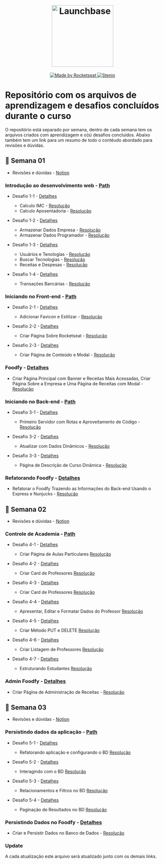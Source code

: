 <h1 align="center">
    <img alt="Launchbase" src="https://storage.googleapis.com/golden-wind/bootcamp-launchbase/logo.png" width="200px" />
</h1>

<p align="center">

  <a href="https://rocketseat.com.br">
    <img alt="Made by Rocketseat" src="https://img.shields.io/badge/made%20by-Rocketseat-%23F8952D">
  </a>

  <a href="https://www.linkedin.com/in/steniooliv/" >
    <img alt="Stenio" src="https://img.shields.io/badge/steniooliv-in-%230072b1">
  </a>

</p>

# Repositório com os arquivos de aprendizagem e desafios concluídos durante o curso
O repositório está separado por semana, dentro de cada semana tem os arquivos criados com aprendizagem e o(s) desafios concluídos.
Abaixo também tem um link para um resumo de todo o contéudo abordado para revisões e dúvidas.

## :calendar: Semana 01
- Revisões e dúvidas - [Notion](https://www.notion.so/Semana-01-b0bb93458edd4d56b0055cfc54e6483f)

### Introdução ao desenvolvimento web - [Path](https://github.com/steniooliv/launchbase/tree/master/semana01/intro)

- Desafio 1-1 - [Detalhes](https://github.com/Rocketseat/bootcamp-launchbase-desafios-01/blob/master/desafios/01-1-primeiros-passos-com-js.md)
    - Calculo IMC - [Resolução](https://github.com/steniooliv/launchbase/blob/master/semana01/intro/desafio1-1/imc.js)
    - Calculo Aposentadoria - [Resolução](https://github.com/steniooliv/launchbase/blob/master/semana01//intro/desafio1-1/aposentadoria.js)

- Desafio 1-2 - [Detalhes](https://github.com/Rocketseat/bootcamp-launchbase-desafios-01/blob/master/desafios/01-2-lidando-com-objetos-e-vetores.md)
    - Armazenar Dados Empresa - [Resolução](https://github.com/steniooliv/launchbase/blob/master/semana01/intro/desafio1-2/empresa.js)
    - Armazenar Dados Programador - [Resolução](https://github.com/steniooliv/launchbase/blob/master/semana01/intro/desafio1-2/programador.js)

- Desafio 1-3 - [Detalhes](https://github.com/Rocketseat/bootcamp-launchbase-desafios-01/blob/master/desafios/01-3-funcoes-e-estruturas-de-repeticao.md)
    - Usuários e Tenologias - [Resolução](https://github.com/steniooliv/launchbase/blob/master/semana01/intro/desafio1-3/usuarios.js)
    - Buscar Tecnologias - [Resolução](https://github.com/steniooliv/launchbase/blob/master/semana01/intro/desafio1-3/tecnologia.js)
    - Receitas e Despesas - [Resolução](https://github.com/steniooliv/launchbase/blob/master/semana01/intro/desafio1-3/despesas-receitas.js)

- Desafio 1-4 - [Detalhes](https://github.com/Rocketseat/bootcamp-launchbase-desafios-01/blob/master/desafios/01-4-aplicacao-operacoes-bancarias.md)
    - Transações Bancárias - [Resolução](https://github.com/steniooliv/launchbase/blob/master/semana01/intro/desafio1-4/transacoes.js)

### Iniciando no Front-end - [Path](https://github.com/steniooliv/launchbase/tree/master/semana01/frontend)

- Desafio 2-1 - [Detalhes](https://github.com/Rocketseat/bootcamp-launchbase-desafios-02/blob/master/desafios/02-1-primeiro-html.md)
    - Adicionar Favicon e Estilizar - [Resolução](https://github.com/steniooliv/launchbase/blob/master/semana01/frontend/desafio2-1/desafio2-1.html)

- Desafio 2-2 - [Detalhes](https://github.com/Rocketseat/bootcamp-launchbase-desafios-02/blob/master/desafios/02-2-pagina-descricao.md)
    - Criar Página Sobre Rocketseat - [Resolução](https://github.com/steniooliv/launchbase/blob/master/semana01/frontend/desafio2-2/desafio2-2.html)
    
- Desafio 2-3 - [Detalhes](https://github.com/Rocketseat/bootcamp-launchbase-desafios-02/blob/master/desafios/02-3-pagina-cursos-e-iframe.md)
    - Criar Página de Conteúdo e Modal - [Resolução](https://github.com/steniooliv/launchbase/blob/master/semana01/frontend/desafio2-3/desafio2-3.html)

### Foodfy - [Detalhes](https://github.com/Rocketseat/bootcamp-launchbase-desafios-02/blob/master/desafios/02-foodfy.md)

- Criar Página Principal com Banner e Receitas Mais Acessadas, Criar Página Sobre a Empresa e Uma Página de Receitas com Modal - [Resolução](https://github.com/steniooliv/launchbase/tree/master/semana01/foodfy)

### Iniciando no Back-end - [Path](https://github.com/steniooliv/launchbase/tree/master/semana01/backend)

- Desafio 3-1 - [Detalhes](https://github.com/Rocketseat/bootcamp-launchbase-desafios-03/blob/master/desafios/03-1-primeiro-servidor.md)
    - Primeiro Servidor com Rotas e Aproveitamento de Código - [Resolução](https://github.com/steniooliv/launchbase/tree/master/semana01/backend/desafio3-1)
    
- Desafio 3-2 - [Detalhes](https://github.com/Rocketseat/bootcamp-launchbase-desafios-03/blob/master/desafios/03-2-nunjucks-e-dados-dinamicos.md)
    - Atualizar com Dados Dinâmicos - [Resolução](https://github.com/steniooliv/launchbase/tree/master/semana01/backend/desafio3-2)
    
- Desafio 3-3 - [Detalhes](https://github.com/Rocketseat/bootcamp-launchbase-desafios-03/blob/master/desafios/03-3-pagina-descricao-curso.md)
    - Página de Descrição de Curso Dinâmica - [Resolução](https://github.com/steniooliv/launchbase/tree/master/semana01/backend/desafio3-3)

### Refatorando Foodfy - [Detalhes](https://github.com/Rocketseat/bootcamp-launchbase-desafios-03/blob/master/desafios/03-refatorando-foodfy.md)

- Refatorar o Foodfy Trazendo as Informações do Back-end Usando o Express e Nunjucks - [Resolução](https://github.com/steniooliv/launchbase/tree/foodfy-backend/semana01/foodfy)

## :calendar: Semana 02
- Revisões e dúvidas - [Notion](https://www.notion.so/Semana-02-36a584d8aefe448bb6c19ce67f2b4097)

### Controle de Academia - [Path](https://github.com/steniooliv/launchbase/tree/master/semana02/gym)

- Desafio 4-1 - [Detalhes](https://github.com/Rocketseat/bootcamp-launchbase-desafios-04/blob/master/desafios/04-1-header.md)
    - Criar Página de Aulas Particulares [Resolução](https://github.com/steniooliv/launchbase/tree/master/semana02/desafio4-1)

- Desafio 4-2 - [Detalhes](https://github.com/Rocketseat/bootcamp-launchbase-desafios-04/blob/master/desafios/04-2-card-teacher.md)
    - Criar Card de Professores [Resolução](https://github.com/steniooliv/launchbase/tree/master/semana02/desafio4-2)
    
- Desafio 4-3 - [Detalhes](https://github.com/Rocketseat/bootcamp-launchbase-desafios-04/blob/master/desafios/04-3-form-and-routes-teacher.md)
    - Criar Card de Professores [Resolução](https://github.com/steniooliv/launchbase/tree/master/semana02/desafio4-3)

- Desafio 4-4 - [Detalhes](https://github.com/Rocketseat/bootcamp-launchbase-desafios-04/blob/master/desafios/04-4-show-edit-format-teacher.md)
    - Apresentar, Editar e Formatar Dados do Professor [Resolução](https://github.com/steniooliv/launchbase/tree/master/semana02/desafio4-4)
    
- Desafio 4-5 - [Detalhes](https://github.com/Rocketseat/bootcamp-launchbase-desafios-04/blob/master/desafios/04-5-put-delete-teacher.md)
    - Criar Método PUT e DELETE [Resolução](https://github.com/steniooliv/launchbase/tree/master/semana02/desafio4-5)

- Desafio 4-6 - [Detalhes](https://github.com/Rocketseat/bootcamp-launchbase-desafios-04/blob/master/desafios/04-6-list-teachers.md)
    - Criar Listagem de Professores [Resolução](https://github.com/steniooliv/launchbase/tree/master/semana02/desafio4-6)

- Desafio 4-7 - [Detalhes](https://github.com/Rocketseat/bootcamp-launchbase-desafios-04/blob/master/desafios/04-7-students.md)
    - Estruturando Estudantes [Resolução](https://github.com/steniooliv/launchbase/tree/master/semana02/desafio4-7)
    
### Admin Foodfy - [Detalhes](https://github.com/rocketseat-education/bootcamp-launchbase-desafios-04/blob/master/desafios/04-admin-foodfy.md)

- Criar Página de Administração de Receitas - [Resolução](https://github.com/steniooliv/launchbase/tree/foodfy-admin/semana01/foodfy)

## :calendar: Semana 03
- Revisões e dúvidas - [Notion](https://www.notion.so/Semana-03-05aaa9402f6440019a33254160343ba9)

### Persistindo dados da aplicação - [Path](https://github.com/steniooliv/launchbase/tree/master/semana03/)

- Desafio 5-1 - [Detalhes](https://github.com/rocketseat-education/bootcamp-launchbase-desafios-05/blob/master/desafios/05-1-refatorando-aplicacao.md)
    - Refatorando aplicação e configurando o BD [Resolução](https://github.com/steniooliv/launchbase/tree/master/semana03/desafio5-1)
    
- Desafio 5-2 - [Detalhes](https://github.com/rocketseat-education/bootcamp-launchbase-desafios-05/blob/master/desafios/05-2-interagindo-bd.md)
    - Interagindo com o BD [Resolução](https://github.com/steniooliv/launchbase/tree/master/semana03/desafio5-2)
    
- Desafio 5-3 - [Detalhes](https://github.com/rocketseat-education/bootcamp-launchbase-desafios-05/blob/master/desafios/05-3-relacionamentos-filtros-bd.md)
    - Relacionamentos e Filtros no BD [Resolução](https://github.com/steniooliv/launchbase/tree/master/semana03/desafio5-3)

- Desafio 5-4 - [Detalhes](https://github.com/rocketseat-education/bootcamp-launchbase-desafios-05/blob/master/desafios/05-4-paginacao-bd.md)
    - Paginação de Resultados no BD [Resolução](https://github.com/steniooliv/launchbase/tree/master/semana03/desafio5-4)
    
### Persistindo Dados no Foodfy - [Detalhes](https://github.com/rocketseat-education/bootcamp-launchbase-desafios-05/blob/master/desafios/05-persistindo-dados-foodfy.md)

- Criar e Persistir Dados no Banco de Dados - [Resolução](https://github.com/steniooliv/launchbase/tree/foodfy-persistdb/semana01/foodfy)

### Update
A cada atualização este arquivo será atualizado junto com os demais links.
